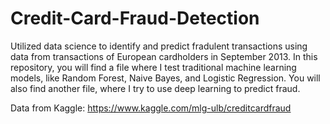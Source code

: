 # Credit-Card-Fraud-Detection

Utilized data science to identify and predict fradulent transactions using data from transactions of European cardholders in September 2013. In this repository, you will find a file where I test traditional machine learning models, like Random Forest, Naive Bayes, and Logistic Regression. You will also find another file, where I try to use deep learning to predict fraud.

Data from Kaggle: https://www.kaggle.com/mlg-ulb/creditcardfraud

